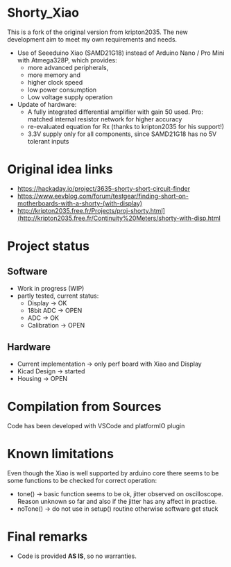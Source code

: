 # Shorty_Xiao

This is a fork of the original version from kripton2035. The new development aim to meet my own requirements and needs.
- Use of Seeeduino Xiao (SAMD21G18) instead of Arduino Nano / Pro Mini with Atmega328P, which provides:
  - more advanced peripherals,
  - more memory and
  - higher clock speed
  - low power consumption
  - Low voltage supply operation
- Update of hardware:
   - A fully integrated differential amplifier with gain 50 used. Pro: matched internal resistor network for higher accuracy
   - re-evaluated equation for Rx (thanks to kripton2035 for his support!)
   - 3.3V supply only for all components, since SAMD21G18 has no 5V tolerant inputs


# Original idea links

- https://hackaday.io/project/3635-shorty-short-circuit-finder
- https://www.eevblog.com/forum/testgear/finding-short-on-motherboards-with-a-shorty-(with-display)
- http://kripton2035.free.fr/Projects/proj-shorty.html](http://kripton2035.free.fr/Continuity%20Meters/shorty-with-disp.html

# Project status

## Software 
- Work in progress (WIP)
- partly tested, current status:
  - Display -> OK
  - 18bit ADC -> OPEN
  - ADC -> OK
  - Calibration -> OPEN
 
## Hardware
- Current implementation -> only perf board with Xiao and Display
- Kicad Design -> started
- Housing -> OPEN

 # Compilation from Sources

Code has been developed with VSCode and platformIO plugin

# Known limitations

Even though the Xiao is well supported by arduino core there seems to be some functions to be checked for correct operation:
- tone() -> basic function seems to be ok, jitter observed on oscilloscope. Reason unknown so far and also if the jitter has any affect in practise.
- noTone() -> do not use in setup() routine otherwise software get stuck

# Final remarks

- Code is provided **AS IS**, so no warranties.
